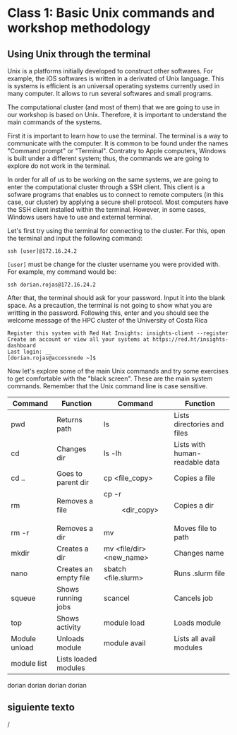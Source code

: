 Class 1: Basic Unix commands and workshop methodology<a name="TOP"></a>
=========

## Using Unix through the terminal

Unix is a platforms initially developed to construct other softwares. For example, the iOS softwares is written in a derivated of Unix language. This is systems is efficient is an universal operating systems currently used in many computer. It allows to run several softwares and small programs. 

The computational cluster (and most of them) that we are going to use in our workshop is based on Unix. Therefore, it is important to understand the main commands of the systems. 

First it is important to learn how to use the terminal. The terminal is a way to communicate with the computer. It is common to be found under the names "Command prompt" or "Terminal". Contratry to Apple computers, Windows is built under a different system; thus, the commands we are going to explore do not work in the terminal. 

In order for all of us to be working on the same systems, we are going to enter the computational cluster through a SSH client. This client is a sofware programs that enables us to connect to remote computers (in this case, our cluster) by applying a secure shell protocol. Most computers have the SSH client installed within the terminal. However, in some cases, Windows users have to use and external terminal.

Let's first try using the terminal for connecting to the cluster. For this, open the terminal and input the following command:

```console 
ssh [user]@172.16.24.2
```

`[user]` must be change for the cluster username you were provided with. For example, my command would be:

```console
ssh dorian.rojas@172.16.24.2
```

After that, the terminal should ask for your password. Input it into the blank space. As a precaution, the terminal is not going to show what you are writting in the password. Following this, enter and you should see the welcome message of the HPC cluster of the University of Costa Rica

```console
Register this system with Red Hat Insights: insights-client --register
Create an account or view all your systems at https://red.ht/insights-dashboard
Last login: __
[dorian.rojas@accessnode ~]$
```

Now let's explore some of the main Unix commands and try some exercises to get comfortable with the "black screen". These are the main system commands. Remember that the Unix command line is case sensitive.

Command|Function|Command|Function
-------|--------|-------|--------
pwd|Returns path|ls|Lists directories and files
cd <path>|Changes dir|ls -lh|Lists with human-readable data
cd ..|Goes to parent dir|cp <file> <file_copy>|Copies a file
rm <file>|Removes a file|cp -r <dir> <dir_copy>|Copies a dir
rm -r <dir>|Removes a dir|mv <file> <path>|Moves file to path
mkdir|Creates a dir|mv <file/dir> <new_name>|Changes name
nano <file>|Creates an empty file|sbatch <file.slurm>|Runs .slurm file
squeue|Shows running jobs|scancel <jobID>|Cancels job
top|Shows activity|module load|Loads module
Module unload|Unloads module|module avail|Lists all avail modules
module list|Lists loaded modules||




dorian dorian
dorian 
dorian 
## siguiente texto 
/ 